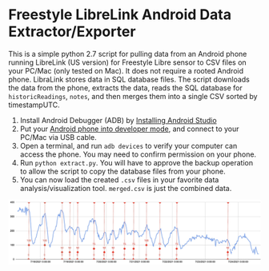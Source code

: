 # Freestyle LibreLink Android Data Extractor/Exporter
This is a simple python 2.7 script for pulling data from an Android phone running LibreLink (US version) for Freestyle Libre sensor to CSV files on your PC/Mac (only tested on Mac).  It does not require a rooted Android phone. LibraLink stores data in SQL database files.  The script downloads the data from the phone, extracts the data, reads the SQL database for `historicReadings`, `notes`, and then merges them into a single CSV sorted by timestampUTC.

1. Install Android Debugger (ADB) by [Installing Android Studio](https://developer.android.com/studio)
2. Put your [Android phone into developer mode](https://www.google.com/search?q=how+to+turn+on+developer+mode+in+android), and connect to your PC/Mac via USB cable.
3. Open a terminal, and run `adb devices` to verify your computer can access the phone. You may need to confirm permission on your phone.
4. Run `python extract.py`.  You will have to approve the backup operation to allow the script to copy the database files from your phone.
5. You can now load the created `.csv` files in your favorite data analysis/visualization tool.  `merged.csv` is just the combined data.

![chart](https://github.com/jcl5m1/freestyle_libre_extractor/blob/main/chart.jpg?raw=true)
